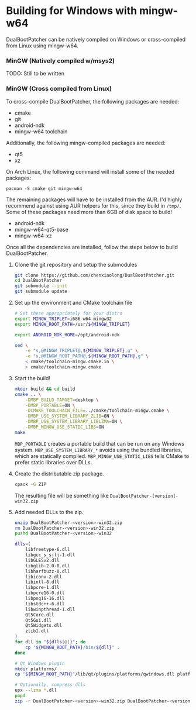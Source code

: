 Building for Windows with mingw-w64
===================================

DualBootPatcher can be natively compiled on Windows or cross-compiled from Linux using mingw-w64.


### MinGW (Natively compiled w/msys2)

TODO: Still to be written


### MinGW (Cross compiled from Linux)

To cross-compile DualBootPatcher, the following packages are needed:

- cmake
- git
- android-ndk
- mingw-w64 toolchain

Additionally, the following mingw-compiled packages are needed:

- qt5
- xz

On Arch Linux, the following command will install some of the needed packages:

    pacman -S cmake git mingw-w64

The remaining packages will have to be installed from the AUR. I'd highly recommend against using AUR helpers for this, since they build in `/tmp/`. Some of these packages need more than 6GB of disk space to build!

- android-ndk
- mingw-w64-qt5-base
- mingw-w64-xz


Once all the dependencies are installed, follow the steps below to build DualBootPatcher.

1. Clone the git repository and setup the submodules

    ```sh
    git clone https://github.com/chenxiaolong/DualBootPatcher.git
    cd DualBootPatcher
    git submodule --init
    git submodule update
    ```

2. Set up the environment and CMake toolchain file

    ```sh
    # Set these appropriately for your distro
    export MINGW_TRIPLET=i686-w64-mingw32
    export MINGW_ROOT_PATH=/usr/${MINGW_TRIPLET}

    export ANDROID_NDK_HOME=/opt/android-ndk

    sed \
        -e "s,@MINGW_TRIPLET@,${MINGW_TRIPLET},g" \
        -e "s,@MINGW_ROOT_PATH@,${MINGW_ROOT_PATH},g" \
        < cmake/toolchain-mingw.cmake.in \
        > cmake/toolchain-mingw.cmake
    ```

3. Start the build!

    ```sh
    mkdir build && cd build
    cmake .. \
        -DMBP_BUILD_TARGET=desktop \
        -DMBP_PORTABLE=ON \
        -DCMAKE_TOOLCHAIN_FILE=../cmake/toolchain-mingw.cmake \
        -DMBP_USE_SYSTEM_LIBRARY_ZLIB=ON \
        -DMBP_USE_SYSTEM_LIBRARY_LIBLZMA=ON \
        -DMBP_MINGW_USE_STATIC_LIBS=ON
    make
    ```

    `MBP_PORTABLE` creates a portable build that can be run on any Windows system.
    `MBP_USE_SYSTEM_LIBRARY_*` avoids using the bundled libraries, which are statically compiled.
    `MBP_MINGW_USE_STATIC_LIBS` tells CMake to prefer static libraries over DLLs.

5. Create the distributable zip package.

    ```sh
    cpack -G ZIP
    ```

   The resulting file will be something like `DualBootPatcher-[version]-win32.zip`

6. Add needed DLLs to the zip.

    ```sh
    unzip DualBootPatcher-<version>-win32.zip
    rm DualBootPatcher-<version>-win32.zip
    pushd DualBootPatcher-<version>-win32

    dlls=(
        libfreetype-6.dll
        libgcc_s_sjlj-1.dll
        libGLESv2.dll
        libglib-2.0-0.dll
        libharfbuzz-0.dll
        libiconv-2.dll
        libintl-8.dll
        libpcre-1.dll
        libpcre16-0.dll
        libpng16-16.dll
        libstdc++-6.dll
        libwinpthread-1.dll
        Qt5Core.dll
        Qt5Gui.dll
        Qt5Widgets.dll
        zlib1.dll
    )
    for dll in "${dlls[@]}"; do
        cp "${MINGW_ROOT_PATH}/bin/${dll}" .
    done

    # Qt Windows plugin
    mkdir platforms/
    cp "${MINGW_ROOT_PATH}"/lib/qt/plugins/platforms/qwindows.dll platforms/

    # Optionally, compress dlls
    upx --lzma *.dll
    popd
    zip -r DualBootPatcher-<version>-win32.zip DualBootPatcher-<version>-win32
    ```
